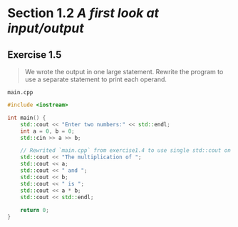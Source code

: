 # Section 1.2 _A first look at input/output_

## Exercise 1.5

> We wrote the output in one large statement. Rewrite the program to use a separate statement to print each operand.

`main.cpp`
```cpp
#include <iostream>

int main() {
    std::cout << "Enter two numbers:" << std::endl;
    int a = 0, b = 0;
    std::cin >> a >> b;

    // Rewrited `main.cpp` from exercise1.4 to use single std::cout on every literal
    std::cout << "The multiplication of ";
    std::cout << a;
    std::cout << " and ";
    std::cout << b;
    std::cout << " is ";
    std::cout << a * b;
    std::cout << std::endl;
    
    return 0;
}
```